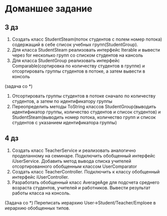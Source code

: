 # Доманшее задание

## 3 дз

1) Создать класс StudentSteam(поток студентов с полем номер потока) содержащий в себе список учебных групп(StudentGroup).
2) Для класса StudentSteam реализовать интерфейс Iterable и вывести через for несколько групп со списком студентов на кансоль
3) Для класса StudentGroup реализовать интерфейс Comparable(сортировка по количеству студентов в группе) и отсортировать группы студентов в потоке, а затем вывести в консоль

(задача со *)
1) Отсортировать группы студентов в потоке сначало по количеству студентов, а затем по идентификатору группы
2) Переопределить методы ToString классов StudentGroup(выводить идентификатор группы, количество студентов и список студентов) и StudentSteam(выводить номер потока, количество групп и список студентов с указанием идентификатора группы)



## 4 дз

1) Создать класс TeacherService и реализовать аналогично проделанному на семинаре. Подключить обобщенный интерфейс iUserService. Добавить метод вывода списка учителей отсортированного обобщенным классом UserComparator
2) Создать класс TeacherController. Подключить к классу обобщенный интерфейс iUserController.
3) Разработать обобщенный класс AverageAge для подсчета среднего возраста студентов, учителей и работников. Вывести результат работы класса на консоль.

(Задача со *) Переписать иерархию User->Student/Teacher/Emploee в иерархию обобщенных типов.